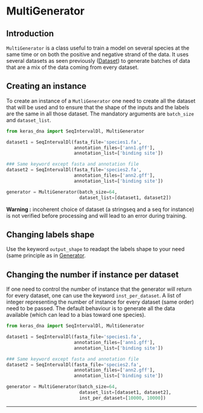 # MultiGenerator

## Introduction

`MultiGenerator` is a class useful to train a model on several species at the same time or on both the positive and negative strand of the data. It uses several datasets as seen previously ([Dataset](dataset.md)) to generate batches of data that are a mix of the data coming from every dataset.

## Creating an instance

To create an instance of a `MutliGenerator` one need to create all the dataset that will be used and to ensure that the shape of the inputs and the labels are the same in all those dataset. The mandatory arguments are `batch_size` and `dataset_list`.

```python
from keras_dna import SeqIntervalDl, MultiGenerator

dataset1 = SeqIntervalDl(fasta_file='species1.fa',
                         annotation_files=['ann1.gff'],
                         annotation_list=['binding site'])

### Same keyword except fasta and annotation file
dataset2 = SeqIntervalDl(fasta_file='species2.fa',
                         annotation_files=['ann2.gff'],
                         annotation_list=['binding site'])

generator = MultiGenerator(batch_size=64,
                           dataset_list=[dataset1, dataset2]) 
```

**Warning :** incoherent choice of dataset (a stringseq and a seq for instance) is not verified before processing and will lead to an error during training.

## Changing labels shape

Use the keyword `output_shape` to readapt the labels shape to your need (same principle as in [Generator](generator.md).

## Changing the number if instance per dataset

If one need to control the number of instance that the generator will return for every dataset, one can use the keyword `inst_per_dataset`. A list of integer representing the number of instance for every dataset (same order) need to be passed. The default behaviour is to generate all the data available (which can lead to a bias toward one species).

```python
from keras_dna import SeqIntervalDl, MultiGenerator

dataset1 = SeqIntervalDl(fasta_file='species1.fa',
                         annotation_files=['ann1.gff'],
                         annotation_list=['binding site'])

### Same keyword except fasta and annotation file
dataset2 = SeqIntervalDl(fasta_file='species2.fa',
                         annotation_files=['ann2.gff'],
                         annotation_list=['binding site'])

generator = MultiGenerator(batch_size=64,
                           dataset_list=[dataset1, dataset2],
                           inst_per_dataset=[10000, 10000]) 
```

-----------------------------
